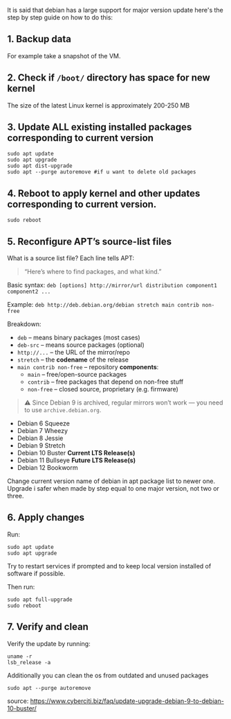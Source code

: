 
It is said that debian has a large support for major version update
here's the step by step guide on how to do this:
## 1. Backup data
For example take a snapshot of the VM.
## 2. Check if `/boot/` directory has space for new kernel
The size of the latest Linux kernel is approximately 200-250 MB  
## 3. Update ALL existing installed packages corresponding to current version
```
sudo apt update  
sudo apt upgrade  
sudo apt dist-upgrade  
sudo apt --purge autoremove #if u want to delete old packages
```

## 4. Reboot to apply kernel and other updates corresponding to current version.
```
sudo reboot
```
## 5. Reconfigure APT’s source-list files
What is a source list file?
Each line tells APT:
> “Here’s where to find packages, and what kind.”

Basic syntax:
`deb [options] http://mirror/url distribution component1 component2 ...`

Example:
`deb http://deb.debian.org/debian stretch main contrib non-free`

Breakdown:
- `deb` – means binary packages (most cases)
- `deb-src` – means source packages (optional)
- `http://...` – the URL of the mirror/repo
- `stretch` – the **codename** of the release
- `main contrib non-free` – repository **components**:
    - `main` – free/open-source packages
    - `contrib` – free packages that depend on non-free stuff
    - `non-free` – closed source, proprietary (e.g. firmware)

> ⚠️ Since Debian 9 is archived, regular mirrors won’t work — you need to use `archive.debian.org`.

- Debian 6 Squeeze
- Debian 7 Wheezy
- Debian 8 Jessie
- Debian 9 Stretch
- Debian 10 Buster
**Current LTS Release(s)**
- Debian 11 Bullseye
**Future LTS Release(s)**
- Debian 12 Bookworm

Change current version name of debian in apt package list to newer one. Upgrade i safer when made by step equal to one major version, not two or three.
## 6. Apply changes
Run:
```
sudo apt update
sudo apt upgrade
```

Try to restart services if prompted and to keep local version installed of software if possible.

Then run:
```
sudo apt full-upgrade
sudo reboot
```

## 7. Verify and clean
Verify the update by running:
```
uname -r  
lsb_release -a
```

Additionally you can clean the os from outdated and unused packages
```
sudo apt --purge autoremove
```

source: https://www.cyberciti.biz/faq/update-upgrade-debian-9-to-debian-10-buster/